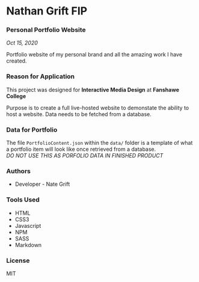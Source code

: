 # Nathan Grift FIP
### Personal Portfolio Website

*Oct 15, 2020*

Portfolio website of my personal brand and all the amazing work I have created. 

### Reason for Application
This project was designed for **Interactive Media Design** at **Fanshawe College**

Purpose is to create a full live-hosted website to demonstate the ability to host a website.  Data needs to be fetched from a database.

### Data for Portfolio
The file `PortfolioContent.json` within the `data/` folder is a template of what a portfolio item will look like once retrieved from a database.  
*DO NOT USE THIS AS PORFOLIO DATA IN FINISHED PRODUCT*

### Authors

- Developer - Nate Grift

### Tools Used

-   HTML
-   CSS3
-   Javascript
-   NPM
-   SASS
-   Markdown


### License

MIT
